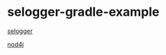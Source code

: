 # selogger-gradle-example

[selogger](https://github.com/takashi-ishio/selogger)

[nod4j](https://github.com/k-shimari/nod4j)
